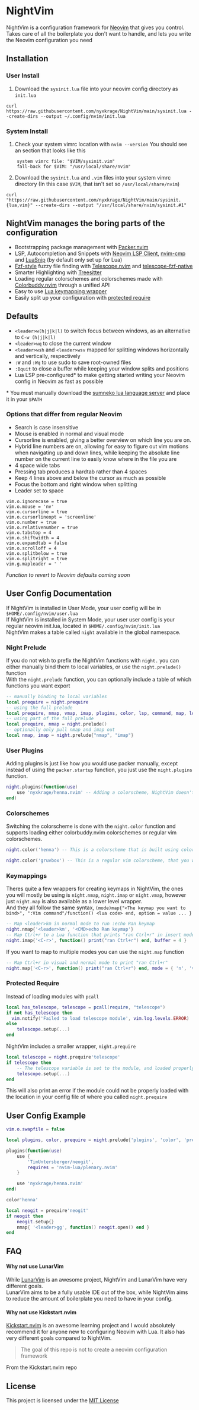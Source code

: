 # NightVim

NightVim is a configuration framework for [Neovim](https://github.com/neovim/neovim) that gives you control.\
Takes care of all the boilerplate you don't want to handle, and lets you write the Neovim configuration you need

## Installation
### User Install

1. Download the `sysinit.lua` file into your neovim config directory as `init.lua`
```
curl https://raw.githubusercontent.com/nyxkrage/NightVim/main/sysinit.lua --create-dirs --output ~/.config/nvim/init.lua
```

### System Install

1. Check your system vimrc location with `nvim --version`
You should see an section that looks like this
```
    system vimrc file: "$VIM/sysinit.vim"
    fall-back for $VIM: "/usr/local/share/nvim"
```
2. Download the `sysinit.lua` and `.vim` files into your system vimrc directory (In this case `$VIM`, that isn't set so `/usr/local/share/nvim`)
``` 
curl "https://raw.githubusercontent.com/nyxkrage/NightVim/main/sysinit.{lua,vim}" --create-dirs --output "/usr/local/share/nvim/sysinit.#1"
```

## NightVim manages the boring parts of the configuration

* Bootstrapping package management with [Packer.nvim](https://github.com/wbthomason/packer.nvim)
* LSP, Autocompletion and Snippets with [Neovim LSP Client](https://github.com/neovim/nvim-lspconfig), [nvim-cmp](https://github.com/hrsh7th/nvim-cmp) and [LuaSnip](https://github.com/L3MON4D3/LuaSnip) (by default only set up for Lua)
* [Fzf-style](https://github.com/junegunn/fzf) fuzzy file finding with [Telescope.nvim](https://github.com/nvim-telescope/telescope.nvim) and [telescope-fzf-native](https://github.com/nvim-telescope/telescope-fzf-native.nvim)
* Smarter Highlighting with [Treesitter](https://github.com/nvim-treesitter/nvim-treesitter)
* Loading regular colorschemes and colorschemes made with [Colorbuddy.nvim](https://github.com/tjdevries/colorbuddy.nvim) through a unified API
* Easy to use [Lua keymapping wrapper](#keymappings)
* Easily split up your configuration with [protected require](#protected-require)
## Defaults
* `<leader>w(h|j|k|l)` to switch focus between windows, as an alternative to `C-w (h|j|k|l)`
* `<leader>wq` to close the current window
* `<leader>wsh` and `<leader>wsv` mapped for splitting windows horizontally and vertically, respectively
* `:W` and `:Wq` to use sudo to save root-owned files
* `:Bquit` to close a buffer while keeping your window splits and positions
* Lua LSP pre-configured* to make getting started writing your Neovim config in Neovim as fast as possible

\* You must manually download the [sumneko lua language server]() and place it in your `$PATH`


### Options that differ from regular Neovim

* Search is case insensitive
* Mouse is enabled in normal and visual mode
* Cursorline is enabled, giving a better overview on which line you are on.
* Hybrid line numbers are on, allowing for easy to figure out vim motions when navigating up and down lines, while keeping the absolute line number on the current line to easily know where in the file you are
* 4 space wide tabs
* Pressing tab produces a hardtab rather than 4 spaces
* Keep 4 lines above and below the cursor as much as possible
* Focus the bottom and right window when splitting
* Leader set to space
```
vim.o.ignorecase = true
vim.o.mouse = 'nv'
vim.o.cursorline = true
vim.o.cursorlineopt = 'screenline'
vim.o.number = true
vim.o.relativenumber = true
vim.o.tabstop = 4
vim.o.shiftwidth = 4
vim.o.expandtab = false
vim.o.scrolloff = 4
vim.o.splitbelow = true
vim.o.splitright = true
vim.g.mapleader = ' '
```

*Function to revert to Neovim defaults coming soon*

## User Config Documentation

If NightVim is installed in User Mode, your user config will be in `$HOME/.config/nvim/user.lua`\
If NightVim is installed in System Mode, your user user config is your regular neovim init.lua,
located in `$HOME/.config/nvim/init.lua`\
NightVim makes a table called `night` available in the global namespace.

### Night Prelude

If you do not wish to prefix the NightVim functions with `night.` you can either manually bind them to
local variables, or use the `night.prelude()` function \
With the `night.prelude` function, you can optionally include a table of which functions you want export
```lua
-- manually binding to local variables
local prequire = night.prequire
-- using the full prelude
local prequire, nmap, vmap, imap, plugins, color, lsp, command, map, log = night.prelude()
-- using part of the full prelude
local prequire, nmap = night.prelude()
-- optionally only pull nmap and imap out
local nmap, imap = night.prelude{"nmap", "imap"}
```

### User Plugins

Adding plugins is just like how you would use packer manually, except instead of
using the `packer.startup` function, you just use the `night.plugins` function.
```lua
night.plugins(function(use)
    use 'nyxkrage/henna.nvim' -- Adding a colorscheme, NightVim doesn't ship with anything out of the box
end)
```

### Colorschemes

Switching the colorscheme is done with the `night.color` function and supports loading either
colorbuddy.nvim colorschemes or regular vim colorschemes.
```lua
night.color('henna') -- This is a colorscheme that is built using colorbuddy.nvim

night.color('gruvbox') -- This is a regular vim colorscheme, that you would usually load with :colorscheme gruvbox
```

### Keymappings

Theres quite a few wrappers for creating keymaps in NightVim, the ones you will mostly be using is `night.nmap`, `night.imap` or `night.vmap`,
however just `night.map` is also available as a lower level wrapper.\
And they all follow the same syntax, `(mode)map{"<The keymap you want to bind>", ":Vim command"/function() <lua code> end, option = value ... }`
```lua
-- Map <leader>km in normal mode to run :echo Ran keymap
night.nmap{'<leader>km', '<CMD>echo Ran keymap'}
-- Map Ctrl+r to a Lua function that prints "ran Ctrl+r" in insert mode only in buffer 4
night.imap{'<C-r>', function() print("ran Ctrl+r") end, buffer = 4 }
```
If you want to map to multiple modes you can use the `night.map` function
```lua
-- Map Ctrl+r in visual and normal mode to print "ran Ctrl+r"
night.map{'<C-r>', function() print("ran Ctrl+r") end, mode = { 'n', 'v' } }
```

### Protected Require

Instead of loading modules with `pcall`
```lua
local has_telescope, telescope = pcall(require, "telescope")
if not has_telescope then
  vim.notify('Failed to load telescope module', vim.log.levels.ERROR)
else
    telescope.setup(...)
end
```
NightVim includes a smaller wrapper, `night.prequire`
```lua
local telescope = night.prequire'telescope'
if telescope then
    -- The telescope variable is set to the module, and loaded properly. 
    telescope.setup(...)
end
```
This will also print an error if the module could not be properly loaded with the location in your config file of where you called `night.prequire`

## User Config Example

```lua
vim.o.swapfile = false

local plugins, color, prequire = night.prelude{'plugins', 'color', 'prequire'}

plugins(function(use)
    use {
        'TimUntersberger/neogit',
        requires = 'nvim-lua/plenary.nvim'
    }

    use 'nyxkrage/henna.nvim'
end)

color'henna'

local neogit = prequire'neogit'
if neogit then
    neogit.setup{}
    nmap{ '<leader>gg', function() neogit.open() end }
end
```

## FAQ

#### Why not use LunarVim

While [LunarVim](https://github.com/LunarVim/LunarVim) is an awesome project, NightVim and LunarVim have 
very different goals.\
LunarVim aims to be a fully usable IDE out of the box, while NightVim aims to reduce the amount of boilerplate 
you need to have in your config.

#### Why not use Kickstart.nvim

[Kickstart.nvim]() is an awesome learning project and I would absolutely recommend it for anyone new to configuring Neovim with Lua.
It also has very different goals compared to NightVim. 
> The goal of this repo is not to create a neovim configuration framework

From the Kickstart.nvim repo

## License

This project is licensed under the [MIT License](https://choosealicense.com/licenses/mit/)
